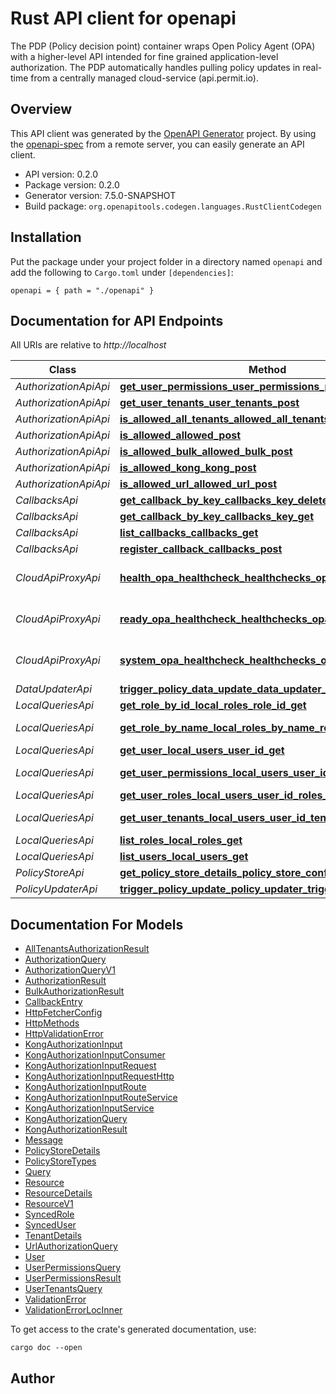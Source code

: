 # Rust API client for openapi

The PDP (Policy decision point) container wraps Open Policy Agent (OPA) with a higher-level API intended for fine grained application-level authorization. The PDP automatically handles pulling policy updates in real-time from a centrally managed cloud-service (api.permit.io).


## Overview

This API client was generated by the [OpenAPI Generator](https://openapi-generator.tech) project.  By using the [openapi-spec](https://openapis.org) from a remote server, you can easily generate an API client.

- API version: 0.2.0
- Package version: 0.2.0
- Generator version: 7.5.0-SNAPSHOT
- Build package: `org.openapitools.codegen.languages.RustClientCodegen`

## Installation

Put the package under your project folder in a directory named `openapi` and add the following to `Cargo.toml` under `[dependencies]`:

```
openapi = { path = "./openapi" }
```

## Documentation for API Endpoints

All URIs are relative to *http://localhost*

Class | Method | HTTP request | Description
------------ | ------------- | ------------- | -------------
*AuthorizationApiApi* | [**get_user_permissions_user_permissions_post**](docs/AuthorizationApiApi.md#get_user_permissions_user_permissions_post) | **POST** /user-permissions | Get User Permissions
*AuthorizationApiApi* | [**get_user_tenants_user_tenants_post**](docs/AuthorizationApiApi.md#get_user_tenants_user_tenants_post) | **POST** /user-tenants | Get User Tenants
*AuthorizationApiApi* | [**is_allowed_all_tenants_allowed_all_tenants_post**](docs/AuthorizationApiApi.md#is_allowed_all_tenants_allowed_all_tenants_post) | **POST** /allowed/all-tenants | Is Allowed All Tenants
*AuthorizationApiApi* | [**is_allowed_allowed_post**](docs/AuthorizationApiApi.md#is_allowed_allowed_post) | **POST** /allowed | Is Allowed
*AuthorizationApiApi* | [**is_allowed_bulk_allowed_bulk_post**](docs/AuthorizationApiApi.md#is_allowed_bulk_allowed_bulk_post) | **POST** /allowed/bulk | Is Allowed Bulk
*AuthorizationApiApi* | [**is_allowed_kong_kong_post**](docs/AuthorizationApiApi.md#is_allowed_kong_kong_post) | **POST** /kong | Is Allowed Kong
*AuthorizationApiApi* | [**is_allowed_url_allowed_url_post**](docs/AuthorizationApiApi.md#is_allowed_url_allowed_url_post) | **POST** /allowed_url | Is Allowed Url
*CallbacksApi* | [**get_callback_by_key_callbacks_key_delete**](docs/CallbacksApi.md#get_callback_by_key_callbacks_key_delete) | **DELETE** /callbacks/{key} | Get Callback By Key
*CallbacksApi* | [**get_callback_by_key_callbacks_key_get**](docs/CallbacksApi.md#get_callback_by_key_callbacks_key_get) | **GET** /callbacks/{key} | Get Callback By Key
*CallbacksApi* | [**list_callbacks_callbacks_get**](docs/CallbacksApi.md#list_callbacks_callbacks_get) | **GET** /callbacks | List Callbacks
*CallbacksApi* | [**register_callback_callbacks_post**](docs/CallbacksApi.md#register_callback_callbacks_post) | **POST** /callbacks | Register Callback
*CloudApiProxyApi* | [**health_opa_healthcheck_healthchecks_opa_healthy_get**](docs/CloudApiProxyApi.md#health_opa_healthcheck_healthchecks_opa_healthy_get) | **GET** /healthchecks/opa/healthy | Proxy healthy healthcheck -  OPAL_OPA_HEALTH_CHECK_POLICY_ENABLED must be set to True
*CloudApiProxyApi* | [**ready_opa_healthcheck_healthchecks_opa_ready_get**](docs/CloudApiProxyApi.md#ready_opa_healthcheck_healthchecks_opa_ready_get) | **GET** /healthchecks/opa/ready | Proxy ready healthcheck - OPAL_OPA_HEALTH_CHECK_POLICY_ENABLED must be set to True
*CloudApiProxyApi* | [**system_opa_healthcheck_healthchecks_opa_system_get**](docs/CloudApiProxyApi.md#system_opa_healthcheck_healthchecks_opa_system_get) | **GET** /healthchecks/opa/system | Proxy system data -  OPAL_OPA_HEALTH_CHECK_POLICY_ENABLED must be set to True
*DataUpdaterApi* | [**trigger_policy_data_update_data_updater_trigger_post**](docs/DataUpdaterApi.md#trigger_policy_data_update_data_updater_trigger_post) | **POST** /data-updater/trigger | Trigger Policy Data Update
*LocalQueriesApi* | [**get_role_by_id_local_roles_role_id_get**](docs/LocalQueriesApi.md#get_role_by_id_local_roles_role_id_get) | **GET** /local/roles/{role_id} | Get Role By Id
*LocalQueriesApi* | [**get_role_by_name_local_roles_by_name_role_name_get**](docs/LocalQueriesApi.md#get_role_by_name_local_roles_by_name_role_name_get) | **GET** /local/roles/by-name/{role_name} | Get Role By Name
*LocalQueriesApi* | [**get_user_local_users_user_id_get**](docs/LocalQueriesApi.md#get_user_local_users_user_id_get) | **GET** /local/users/{user_id} | Get User
*LocalQueriesApi* | [**get_user_permissions_local_users_user_id_permissions_get**](docs/LocalQueriesApi.md#get_user_permissions_local_users_user_id_permissions_get) | **GET** /local/users/{user_id}/permissions | Get User Permissions
*LocalQueriesApi* | [**get_user_roles_local_users_user_id_roles_get**](docs/LocalQueriesApi.md#get_user_roles_local_users_user_id_roles_get) | **GET** /local/users/{user_id}/roles | Get User Roles
*LocalQueriesApi* | [**get_user_tenants_local_users_user_id_tenants_get**](docs/LocalQueriesApi.md#get_user_tenants_local_users_user_id_tenants_get) | **GET** /local/users/{user_id}/tenants | Get User Tenants
*LocalQueriesApi* | [**list_roles_local_roles_get**](docs/LocalQueriesApi.md#list_roles_local_roles_get) | **GET** /local/roles | List Roles
*LocalQueriesApi* | [**list_users_local_users_get**](docs/LocalQueriesApi.md#list_users_local_users_get) | **GET** /local/users | List Users
*PolicyStoreApi* | [**get_policy_store_details_policy_store_config_get**](docs/PolicyStoreApi.md#get_policy_store_details_policy_store_config_get) | **GET** /policy-store/config | Get Policy Store Details
*PolicyUpdaterApi* | [**trigger_policy_update_policy_updater_trigger_post**](docs/PolicyUpdaterApi.md#trigger_policy_update_policy_updater_trigger_post) | **POST** /policy-updater/trigger | Trigger Policy Update


## Documentation For Models

 - [AllTenantsAuthorizationResult](docs/AllTenantsAuthorizationResult.md)
 - [AuthorizationQuery](docs/AuthorizationQuery.md)
 - [AuthorizationQueryV1](docs/AuthorizationQueryV1.md)
 - [AuthorizationResult](docs/AuthorizationResult.md)
 - [BulkAuthorizationResult](docs/BulkAuthorizationResult.md)
 - [CallbackEntry](docs/CallbackEntry.md)
 - [HttpFetcherConfig](docs/HttpFetcherConfig.md)
 - [HttpMethods](docs/HttpMethods.md)
 - [HttpValidationError](docs/HttpValidationError.md)
 - [KongAuthorizationInput](docs/KongAuthorizationInput.md)
 - [KongAuthorizationInputConsumer](docs/KongAuthorizationInputConsumer.md)
 - [KongAuthorizationInputRequest](docs/KongAuthorizationInputRequest.md)
 - [KongAuthorizationInputRequestHttp](docs/KongAuthorizationInputRequestHttp.md)
 - [KongAuthorizationInputRoute](docs/KongAuthorizationInputRoute.md)
 - [KongAuthorizationInputRouteService](docs/KongAuthorizationInputRouteService.md)
 - [KongAuthorizationInputService](docs/KongAuthorizationInputService.md)
 - [KongAuthorizationQuery](docs/KongAuthorizationQuery.md)
 - [KongAuthorizationResult](docs/KongAuthorizationResult.md)
 - [Message](docs/Message.md)
 - [PolicyStoreDetails](docs/PolicyStoreDetails.md)
 - [PolicyStoreTypes](docs/PolicyStoreTypes.md)
 - [Query](docs/Query.md)
 - [Resource](docs/Resource.md)
 - [ResourceDetails](docs/ResourceDetails.md)
 - [ResourceV1](docs/ResourceV1.md)
 - [SyncedRole](docs/SyncedRole.md)
 - [SyncedUser](docs/SyncedUser.md)
 - [TenantDetails](docs/TenantDetails.md)
 - [UrlAuthorizationQuery](docs/UrlAuthorizationQuery.md)
 - [User](docs/User.md)
 - [UserPermissionsQuery](docs/UserPermissionsQuery.md)
 - [UserPermissionsResult](docs/UserPermissionsResult.md)
 - [UserTenantsQuery](docs/UserTenantsQuery.md)
 - [ValidationError](docs/ValidationError.md)
 - [ValidationErrorLocInner](docs/ValidationErrorLocInner.md)


To get access to the crate's generated documentation, use:

```
cargo doc --open
```

## Author



